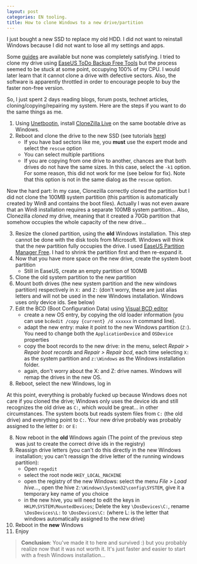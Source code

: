 ```yaml
---
layout: post
categories: EN tooling.
title: How to clone Windows to a new drive/partition
---
```


I just bought a new SSD to replace my old HDD. I did not want to reinstall Windows because I did not want to lose all my settings and apps.

Some [guides](http://lifehacker.com/5837543/how-to-migrate-to-a-solid-state-drive-without-reinstalling-windows) are available but none was completely satisfying. I tried to clone my drive using [EaseUS ToDo Backup Free Tools](http://www.easeus.com/backup-software/tb-free.html) but the process seemed to be stuck at some point, occupying 100% of my CPU. I would later learn that it cannot clone a drive with defective sectors. Also, the software is apparently throttled in order to encourage people to buy the faster non-free version.

So, I just spent 2 days reading blogs, forum posts, technet articles, cloning/copying/repairing my system. 
Here are the steps if you want to do the same things as me.


1. Using [Unetbootin](http://unetbootin.sourceforge.net/), install [CloneZilla Live](http://clonezilla.org/) on the same bootable drive as Windows.
2. Reboot and clone the drive to the new SSD (see tutorials [here](http://www.bing.com/search?q=clonezilla+tutorial&setmkt=en-US))
    * If you have bad sectors like me, you **must** use the expert mode and select the `rescue` option
    * You can select multiple partitions
    * If you are copying from one drive to another, chances are that both drives do not have the same sizes. In this case, select the `-k1` option. For some reason, this did not work for me (see below for fix). Note that this option is not in the same dialog as the `rescue` option. 

Now the hard part: In my case, Clonezilla correctly cloned the partition but I did not clone the 100MB system partition (this partition is automatically created by Win8 and contains the boot files). Actually I was not even aware that an Win8 installation requires a separate 100MB system partition... Also, Clonezilla *cloned* my drive, meaning that it created a 70Gb partition that somehow occupies the whole capacity of the new drive...

3. Resize the cloned partition, using the **old** Windows installation. This step cannot be done with the disk tools from Microsoft. Windows will think that the new partition fully occupies the drive. I used [EaseUS Partition Manager Free](http://www.easeus.com/partition-manager/epm-free.html). I had to shrink the partition first and then re-expand it.
4. Now that you have more space on the new drive, create the system boot partition
    * Still in EaseUS, create an empty partition of 100MB
5. Clone the old system partition to the new partition
6. Mount both drives (the new system partition and the new windows partition) respectively in `X:` and `Z:` (don't worry, these are just alias letters and will not be used in the new Windows installation. Windows uses only device ids. See below)
7. Edit the BCD (Boot Configuration Data) using [Visual BCD editor](http://www.boyans.net/DownloadVisualBCD.html)
    * create a new OS entry, by copying the old loader information (you can use `bcdedit /copy {current} /d xxxxxx` in command line).
    * adapt the new entry: make it point to the new Windows partition (`Z:`). You need to change both the `ApplicationDevice` and `OSDevice` properties
    * copy the boot records to the new drive: in the menu, select *Repair > Repair boot records* and *Repair > Repair bcd*, each time selecting `X:` as the system partition and `z:\Windows` as the Windows installation folder.
    * again, don't worry about the X: and Z: drive names. Windows will remap the drives in the new OS.
8. Reboot, select the new Windows, log in

At this point, everything is probably fucked up because Windows does not care if you cloned the drive; Windows only uses the device ids and still recognizes the old drive as `C:`, which would be great... in other circumstances. The system boots but reads system files from `C:` (the old drive) and everything point to `C:`.  Your new drive probably was probably assigned to the letter `D:` or `E:`

8. Now reboot in the **old** Windows again (The point of the previous step was just to create the correct drive ids in the registry)
9. Reassign drive letters (you can't do this directly in the new Windows installation; you can't reassign the drive letter of the running windows partition):
    * Open `regedit`
    * select the root node `HKEY_LOCAL_MACHINE`
    * open the registry of the new Windows: select the menu *File > Load hive...*, open the hive `Z:\Windows\System32\config\SYSTEM`, give it a temporary key name of you choice
    * in the new hive, you will need to edit the keys in `HKLM\SYSTEM\MountedDevices`; Delete the key `\DosDevices\C:`, rename `\DosDevices\L:` to `\DosDevices\C:` (where L: is the letter that windows automatically assigned to the new drive)
10. Reboot in the **new** Windows
11. Enjoy


> **Conclusion**: You've made it to here and survived :)  but you probably realize now that it was not worth it. It's just faster and easier to start with a fresh Windows installation...

